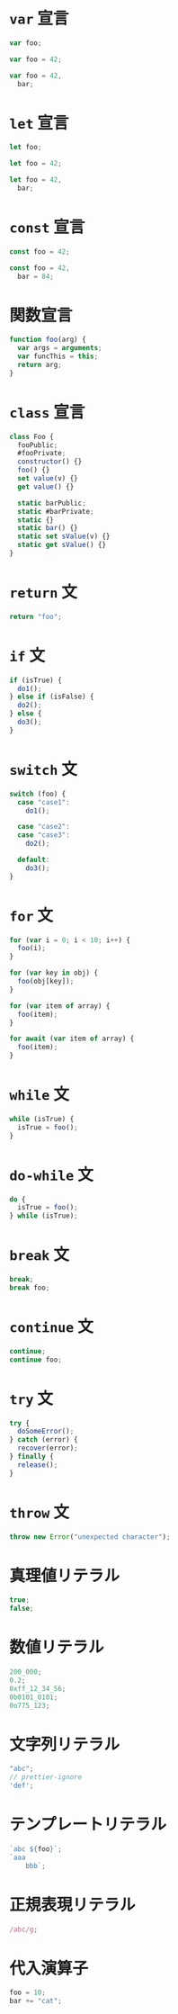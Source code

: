 # `var` 宣言

```javascript
var foo;

var foo = 42;

var foo = 42,
  bar;
```

# `let` 宣言

```javascript
let foo;

let foo = 42;

let foo = 42,
  bar;
```

# `const` 宣言

```javascript
const foo = 42;

const foo = 42,
  bar = 84;
```

# 関数宣言

```javascript
function foo(arg) {
  var args = arguments;
  var funcThis = this;
  return arg;
}
```

# `class` 宣言

```javascript
class Foo {
  fooPublic;
  #fooPrivate;
  constructor() {}
  foo() {}
  set value(v) {}
  get value() {}

  static barPublic;
  static #barPrivate;
  static {}
  static bar() {}
  static set sValue(v) {}
  static get sValue() {}
}
```

# `return` 文

```javascript
return "foo";
```

# `if` 文

```javascript
if (isTrue) {
  do1();
} else if (isFalse) {
  do2();
} else {
  do3();
}
```

# `switch` 文

```javascript
switch (foo) {
  case "case1":
    do1();

  case "case2":
  case "case3":
    do2();

  default:
    do3();
}
```

# `for` 文

```javascript
for (var i = 0; i < 10; i++) {
  foo(i);
}

for (var key in obj) {
  foo(obj[key]);
}

for (var item of array) {
  foo(item);
}

for await (var item of array) {
  foo(item);
}
```

# `while` 文

```javascript
while (isTrue) {
  isTrue = foo();
}
```

# `do-while` 文

```javascript
do {
  isTrue = foo();
} while (isTrue);
```

# `break` 文

```javascript
break;
break foo;
```

# `continue` 文

```javascript
continue;
continue foo;
```

# `try` 文

```javascript
try {
  doSomeError();
} catch (error) {
  recover(error);
} finally {
  release();
}
```

# `throw` 文

```javascript
throw new Error("unexpected character");
```

# 真理値リテラル

```javascript
true;
false;
```

# 数値リテラル

```javascript
200_000;
0.2;
0xff_12_34_56;
0b0101_0101;
0o775_123;
```

# 文字列リテラル

```javascript
"abc";
// prettier-ignore
'def';
```

# テンプレートリテラル

```javascript
`abc ${foo}`;
`aaa
    bbb`;
```

# 正規表現リテラル

```javascript
/abc/g;
```

# 代入演算子

```javascript
foo = 10;
bar += "cat";
```

#
